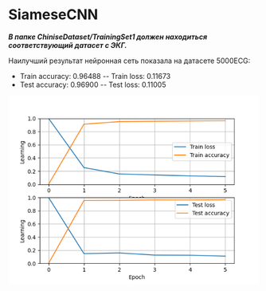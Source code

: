 # SiameseCNN
**_В папке ChiniseDataset/TrainingSet1 должен находиться соответствующий датасет с ЭКГ._**

Наилучший результат нейронная сеть показала на датасете 5000ECG: 
- Train accuracy: 0.96488 -- Train loss: 0.11673
- Test accuracy:  0.96900 -- Test loss:  0.11005

![Alt text](images/5%20Epochs%20-%2064%20Batch%20size%20-%205000%20ECG%20Dataset.png)